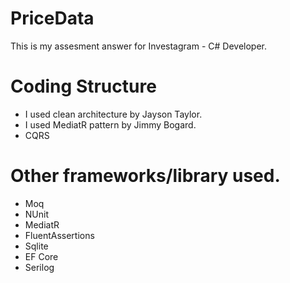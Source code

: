 # PriceData
This is my assesment answer for Investagram - C# Developer.

# Coding Structure
  - I used clean architecture by Jayson Taylor.
  - I used MediatR pattern by Jimmy Bogard.
  - CQRS
  
 # Other frameworks/library used.
  - Moq
  - NUnit
  - MediatR
  - FluentAssertions
  - Sqlite
  - EF Core
  - Serilog
  
